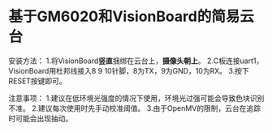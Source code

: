 # 基于GM6020和VisionBoard的简易云台

安装方法：
1.将VisionBoard**竖直**捆绑在云台上，**摄像头朝上**。
2.C板连接uart1，VisionBoard用杜邦线接入8 9 10针脚，8为TX，9为GND，10为RX。
3.按下RESET按键即可。

注意事项：
1.建议在低环境光强度的情况下使用，环境光过强可能会导致色块识别不准。
2.建议每次使用时先手动校准阈值。
3.由于OpenMV的限制，云台在追踪时可能会出现抽动。